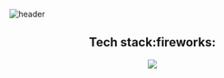 ![header](https://capsule-render.vercel.app/api?type=soft&color=gradient=#E8D9FF&height=120&section=header&text=MEMOZ00%20Github&fontColor=#A6A6A6&fontSize=60)

<div align=center>
  <h2>Tech stack:fireworks:</h2>
  <img src="https://img.shields.io/badge/아이콘내용-바탕색?style=flat&logo=로고이름&logoColor=white"/>
</div>

<!--
**MEMOZ00/MEMOZ00** is a ✨ _special_ ✨ repository because its `README.md` (this file) appears on your GitHub profile.

Here are some ideas to get you started:

- 🔭 I’m currently working on ...
- 🌱 I’m currently learning ...
- 👯 I’m looking to collaborate on ...
- 🤔 I’m looking for help with ...
- 💬 Ask me about ...
- 📫 How to reach me: ...
- 😄 Pronouns: ...
- ⚡ Fun fact: ...
-->
